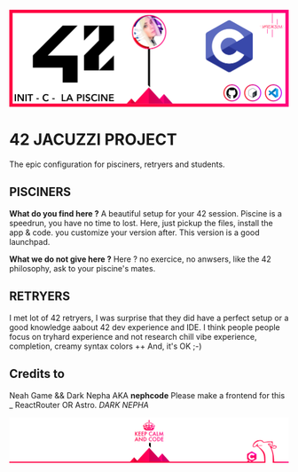 ![Cover](https://github.com/nephcode/42-nephcode/blob/main/.github/images/readmeHeader42.png)

# 42 JACUZZI PROJECT
The epic configuration for pisciners, retryers and students. 

## PISCINERS

**What do you find here ?**
A beautiful setup for your 42 session. Piscine is a speedrun, you have no time to lost. Here, just pickup the files, install the app & code. you customize your version after. This version is a good launchpad.

**What we do not give here ?**
Here ? no exercice, no anwsers, like the 42 philosophy, ask to your piscine's mates. 

## RETRYERS
I met lot of 42 retryers, I was surprise that they did have a perfect setup or a good knowledge aabout 42 dev experience and IDE. I think people people focus on tryhard experience and not research chill vibe experience, completion, creamy syntax colors ++
And, it's OK ;-)


## Credits to 
Neah Game && Dark Nepha AKA **nephcode** 
Please make a frontend for this _ ReactRouter OR Astro. 
*DARK NEPHA*


![Cover](https://github.com/nephcode/42-nephcode/blob/main/.github/images/readmeFooter42.png)
